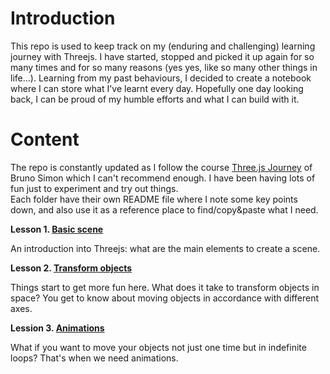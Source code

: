 # Introduction
This repo is used to keep track on my (enduring and challenging) learning journey with Threejs. I have started, stopped and picked it up again for so many times and for so many reasons (yes yes, like so many other things in life...). Learning from my past behaviours, I decided to create a notebook where I can store what I've learnt every day. Hopefully one day looking back, I can be proud of my humble efforts and what I can build with it.

# Content

The repo is constantly updated as I follow the course [Three.js Journey](https://threejs-journey.xyz/) of Bruno Simon which I can't recommend enough. I have been having lots of fun just to experiment and try out things. 
<br>
Each folder have their own README file where I note some key points down, and also use it as a reference place to find/copy&paste what I need. 

**Lesson 1. [Basic scene](./tree/main/basic-scene)**

An introduction into Threejs: what are the main elements to create a scene.

**Lesson 2. [Transform objects](./tree/main/transforming-objects)**

Things start to get more fun here. What does it take to transform objects in space? You get to know about moving objects in accordance with different axes. 

**Lession 3. [Animations](./tree/main/animations)**

What if you want to move your objects not just one time but in indefinite loops? That's when we need animations.
